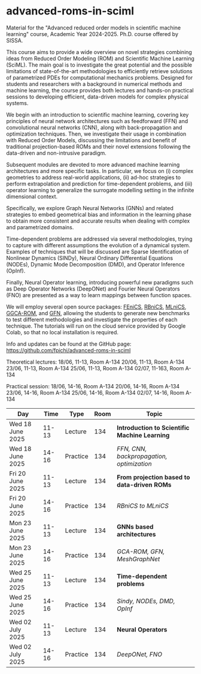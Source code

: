 # advanced-roms-in-sciml
Material for the "Advanced reduced order models in scientific machine learning" course, Academic Year 2024-2025. Ph.D. course offered by SISSA.


This course aims to provide a wide overview on novel strategies combining ideas from Reduced Order Modeling (ROM) and Scientific Machine Learning (SciML). The main goal is to investigate the great potential and the possible limitations of state-of-the-art methodologies to efficiently retrieve solutions of parametrized PDEs for computational mechanics problems.
Designed for students and researchers with a background in numerical methods and machine learning, the course provides both lectures and hands-on practical sessions to developing efficient, data-driven models for complex physical systems. 

We begin with an introduction to scientific machine learning, covering key principles of neural network architectures such as feedforward (FFN) and convolutional neural networks (CNN), along with back-propagation and optimization techniques. Then, we investigate their usage in combination with Reduced Order Models, discussing the limitations and benefit of traditional projection-based ROMs and their novel extensions following the data-driven and non-intrusive paradigm.

Subsequent modules are devoted to more advanced machine learning architectures and more specific tasks. In particular, we focus on (i) complex geometries to address real-world applications, (ii) ad-hoc strategies to perform extrapolation and prediction for time-dependent problems, and (iii) operator learning to generalize the surrogate modelling setting in the infinite dimensional context. 

Specifically, we explore Graph Neural Networks (GNNs) and related strategies to embed geometrical bias and information in the learning phase to obtain more consistent and accurate results when dealing with complex and parametrized domains. 

Time-dependent problems are addressed via several methodologies, trying to capture with different assumptions the evolution of a dynamical system. Examples of techniques that will be discussed are Sparse Identification of Nonlinear Dynamics (SINDy), Neural Ordinary Differential Equations (NODEs), Dynamic Mode Decomposition (DMD), and Operator Inference (OpInf).

Finally, Neural Operator learning, introducing powerful new paradigms such as Deep Operator Networks (DeepONet) and Fourier Neural Operators (FNO) are presented as a way to learn mappings between function spaces.

We will employ several open source packages: [FEniCS](https://fenicsproject.org/download/archive/), [RBniCS](https://www.rbnicsproject.org/), [MLniCS](https://github.com/MLniCS/MLniCS), [GGCA-ROM](https://github.com/fpichi/gca-rom), and [GFN](https://github.com/Oisin-M/GFN), allowing the students to generate new benchmarks to test different methodologies and investigate the properties of each technique. The tutorials will run on the cloud service provided by Google Colab, so that no local installation is required. 

Info and updates can be found at the GitHub page: https://github.com/fpichi/advanced-roms-in-sciml

Theoretical lectures:
18/06, 11-13, Room A-134
20/06, 11-13, Room A-134
23/06, 11-13, Room A-134
25/06, 11-13, Room A-134
02/07, 11-163, Room A-134

Practical session:
18/06, 14-16, Room A-134
20/06, 14-16, Room A-134
23/06, 14-16, Room A-134
25/06, 14-16, Room A-134
02/07, 14-16, Room A-134


| Day | Time | Type | Room | Topic |
|----------------------------------|----------------------------------|----------------------------------|----------------------------------|----------------------------------|
| Wed 18 June 2025 |  11-13    | Lecture  | 134 | **Introduction to Scientific Machine Learning** |
| Wed 18 June 2025 |  14-16    | Practice | 134 | _FFN, CNN, backpropagation, optimization_ |
| Fri 20 June 2025 |  11-13    | Lecture  | 134 | **From projection based to data-driven ROMs** |
| Fri 20 June 2025 |  14-16    | Practice | 134 | _RBniCS to MLniCS_ |
| Mon 23 June 2025 |  11-13    | Lecture  | 134 | **GNNs based architectures** |
| Mon 23 June 2025 |  14-16    | Practice | 134 | _GCA-ROM, GFN, MeshGraphNet_ |
| Wed 25 June 2025 |  11-13    | Lecture  | 134 | **Time-dependent problems** |
| Wed 25 June 2025 |  14-16    | Practice | 134 | _Sindy, NODEs, DMD, OpInf_ |
| Wed 02 July 2025 |  11-13    | Lecture  | 134 | **Neural Operators** |
| Wed 02 July 2025 |  14-16    | Practice | 134 | _DeepONet, FNO_ |

